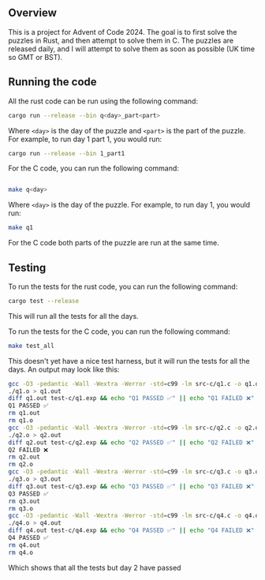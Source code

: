## Overview

This is a project for Advent of Code 2024. The goal is to first solve the puzzles in Rust, and then attempt to solve them in C. The puzzles are released daily, and I will attempt to solve them as soon as possible (UK time so GMT or BST).


## Running the code

All the rust code can be run using the following command:

```bash
cargo run --release --bin q<day>_part<part>
```

Where `<day>` is the day of the puzzle and `<part>` is the part of the puzzle. For example, to run day 1 part 1, you would run:

```bash
cargo run --release --bin 1_part1

```

For the C code, you can run the following command:

```bash

make q<day>

```

Where `<day>` is the day of the puzzle. For example, to run day 1, you would run:

```bash
make q1
```

For the C code both parts of the puzzle are run at the same time.

## Testing

To run the tests for the rust code, you can run the following command:

```bash
cargo test --release
```

This will run all the tests for all the days.

To run the tests for the C code, you can run the following command:

```bash
make test_all
```

This doesn't yet have a nice test harness, but it will run the tests for all the days. An output may look like this:

```bash
gcc -O3 -pedantic -Wall -Wextra -Werror -std=c99 -lm src-c/q1.c -o q1.o
./q1.o > q1.out
diff q1.out test-c/q1.exp && echo "Q1 PASSED ✅" || echo "Q1 FAILED ❌"
Q1 PASSED ✅
rm q1.out
rm q1.o
gcc -O3 -pedantic -Wall -Wextra -Werror -std=c99 -lm src-c/q2.c -o q2.o
./q2.o > q2.out
diff q2.out test-c/q2.exp && echo "Q2 PASSED ✅" || echo "Q2 FAILED ❌"
Q2 FAILED ❌
rm q2.out
rm q2.o
gcc -O3 -pedantic -Wall -Wextra -Werror -std=c99 -lm src-c/q3.c -o q3.o
./q3.o > q3.out
diff q3.out test-c/q3.exp && echo "Q3 PASSED ✅" || echo "Q3 FAILED ❌"
Q3 PASSED ✅
rm q3.out
rm q3.o
gcc -O3 -pedantic -Wall -Wextra -Werror -std=c99 -lm src-c/q4.c -o q4.o
./q4.o > q4.out
diff q4.out test-c/q4.exp && echo "Q4 PASSED ✅" || echo "Q4 FAILED ❌"
Q4 PASSED ✅
rm q4.out
rm q4.o
```

Which shows that all the tests but day 2 have passed